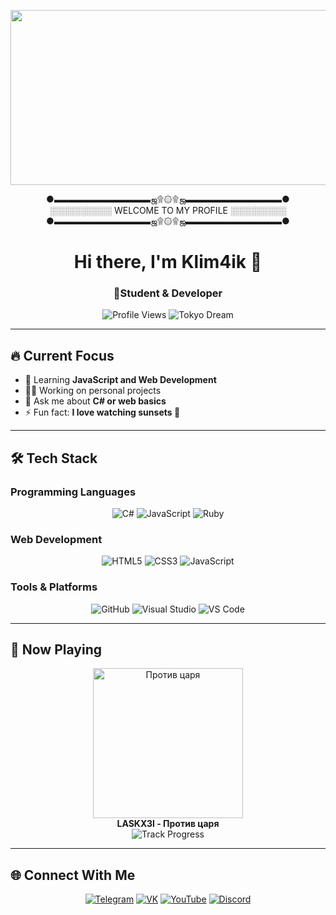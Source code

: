 <p align="center">
  <img src="https://images.steamusercontent.com/ugc/929296966656994174/4FB27DE025C123ACF90706D096FAD126F703B34C/?imw=5000&imh=5000&ima=fit&impolicy=Letterbox&imcolor=%23000000&letterbox=false" width="1500" height="280" alt="Profile Banner" />
</p>

<p align="center">
  ●▬▬▬▬▬▬▬▬▬▬▬ஜ۩۞۩ஜ▬▬▬▬▬▬▬▬▬▬▬●<br>
  ░░░░░░░░░░ WELCOME TO MY PROFILE ░░░░░░░░░<br>
  ●▬▬▬▬▬▬▬▬▬▬▬ஜ۩۞۩ஜ▬▬▬▬▬▬▬▬▬▬▬●
</p>

<h1 align="center">Hi there, I'm Klim4ik 👋</h1>
<h3 align="center">🚀Student & Developer</h3>
<p align="center">
  <img src="https://komarev.com/ghpvc/?username=Kllm4ik&label=Profile+Views&color=blueviolet&style=flat" alt="Profile Views" />
  <img src="https://img.shields.io/badge/Dream-Tokyo%20🇯🇵-ff69b4" alt="Tokyo Dream" />
</p>

---

## 🔥 Current Focus

- 🌱 Learning **JavaScript and Web Development**
- 👨‍💻 Working on personal projects
- 💬 Ask me about **C# or web basics**
- ⚡ Fun fact: **I love watching sunsets 🌅**

---

## 🛠️ Tech Stack

### Programming Languages
<p align="center">
  <img src="https://img.shields.io/badge/C%23-239120?style=for-the-badge&logo=c-sharp&logoColor=white" alt="C#" />
  <img src="https://img.shields.io/badge/JavaScript-F7DF1E?style=for-the-badge&logo=javascript&logoColor=black" alt="JavaScript" />
  <img src="https://img.shields.io/badge/Ruby-CC342D?style=for-the-badge&logo=ruby&logoColor=white" alt="Ruby" />
</p>

### Web Development
<p align="center">
  <img src="https://img.shields.io/badge/HTML5-E34F26?style=for-the-badge&logo=html5&logoColor=white" alt="HTML5" />
  <img src="https://img.shields.io/badge/CSS3-1572B6?style=for-the-badge&logo=css3&logoColor=white" alt="CSS3" />
  <img src="https://img.shields.io/badge/JavaScript-F7DF1E?style=for-the-badge&logo=javascript&logoColor=black" alt="JavaScript" />
</p>

### Tools & Platforms
<p align="center">
  <img src="https://img.shields.io/badge/GitHub-100000?style=for-the-badge&logo=github&logoColor=white" alt="GitHub" />
  <img src="https://img.shields.io/badge/Visual_Studio-5C2D91?style=for-the-badge&logo=visual%20studio&logoColor=white" alt="Visual Studio" />
  <img src="https://img.shields.io/badge/Visual_Studio_Code-0078D4?style=for-the-badge&logo=visual%20studio%20code&logoColor=white" alt="VS Code" />
</p>

---

## 🎵 Now Playing

<p align="center">
  <a href="https://www.youtube.com/watch?v=bpy9IRVTF3E&list=RDcghIlyfntHQ&index=2">
    <img src="https://img.youtube.com/vi/bpy9IRVTF3E/0.jpg" width="240" alt="Против царя" />
  </a>
  <br>
  <strong>LASKX3I - Против царя</strong>
  <br>
  <img src="https://img.shields.io/badge/0:56-2:56-blue" alt="Track Progress" />
</p>

---

## 🌐 Connect With Me

<p align="center">
  <a href="https://t.me/Kllm4ik"><img src="https://img.shields.io/badge/Telegram-26A5E4?style=for-the-badge&logo=telegram&logoColor=white" alt="Telegram" /></a>
  <a href="https://vk.com/klimov135"><img src="https://img.shields.io/badge/VK-2787F5?style=for-the-badge&logo=vk&logoColor=white" alt="VK" /></a>
  <a href="https://www.youtube.com/@kllim4ik"><img src="https://img.shields.io/badge/YouTube-FF0000?style=for-the-badge&logo=youtube&logoColor=white" alt="YouTube" /></a>
  <a href="https://discord.com/users/klim4iktv"><img src="https://img.shields.io/badge/Discord-5865F2?style=for-the-badge&logo=discord&logoColor=white" alt="Discord" /></a>
</p>
